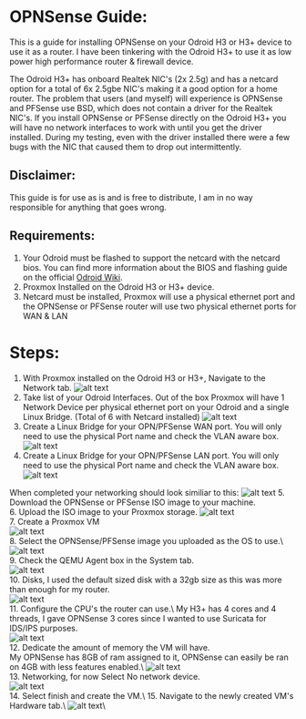 # OPNSense Guide: 
This is a guide for installing OPNSense on your Odroid H3 or H3+ device to use it as a router. 
I have been tinkering with the Odroid H3+ to use it as low power high performance router & firewall device. 

The Odroid H3+ has onboard Realtek NIC's (2x 2.5g) and has a netcard option for a total of 6x 2.5gbe NIC's making it a good option for a home router. 
The problem that users (and myself) will experience is OPNSense and PFSense use BSD, which does not contain a driver for the Realtek NIC's. 
If you install OPNSense or PFSense directly on the Odroid H3+ you will have no network interfaces to work with until you get the driver installed. 
During my testing, even with the driver installed there were a few bugs with the NIC that caused them to drop out intermittently.

## Disclaimer:
This guide is for use as is and is free to distribute, I am in no way responsible for anything that goes wrong.

## Requirements: 
1. Your Odroid must be flashed to support the netcard with the netcard bios. 
You can find more information about the BIOS and flashing guide on the official [Odroid Wiki](https://wiki.odroid.com/odroid-h3/hardware/h3_bios_update). 
2. Proxmox Installed on the Odroid H3 or H3+ device.
3. Netcard must be installed, Proxmox will use a physical ethernet port and the OPNSense or PFSense router will use two physical ethernet ports for WAN & LAN

# Steps: 
1. With Proxmox installed on the Odroid H3 or H3+, Navigate to the Network tab. 
![alt text](/Images/Odroid-H3+/OPNSense-Screenshots/Proxmox-Networking.png)
2. Take list of your Odroid Interfaces. 
Out of the box Proxmox will have 1 Network Device per physical ethernet port on your Odroid and a single Linux Bridge. (Total of 6 with Netcard installed)
![alt text](/Images/Odroid-H3+/OPNSense-Screenshots/default%20proxmox.png)
3. Create a Linux Bridge for your OPN/PFSense WAN port. 
You will only need to use the physical Port name and check the VLAN aware box. 
![alt text](/Images/Odroid-H3+/OPNSense-Screenshots/WAN%20Linux%20Bridge.png)
4. Create a Linux Bridge for your OPN/PFSense LAN port. 
You will only need to use the physical Port name and check the VLAN aware box.
![alt text](/Images/Odroid-H3+/OPNSense-Screenshots/LAN%20Linux%20Bridge.png)

When completed your networking should look similiar to this: 
![alt text](/Images/Odroid-H3+/OPNSense-Screenshots/Reference%20networking%20setup.png)
5. Download the OPNSense or PFSense ISO image to your machine.   
6. Upload the ISO image to your Proxmox storage.
![alt text](/Images/Odroid-H3+/OPNSense-Screenshots/proxmox%20upload%20iso.png)\
7. Create a Proxmox VM\
![alt text](/Images/Odroid-H3+/OPNSense-Screenshots/Proxmox%20Create%20a%20VM%201.png)\
8. Select the OPNSense/PFSense image you uploaded as the OS to use.\ 
![alt text](/Images/Odroid-H3+/OPNSense-Screenshots/Proxmox%20Create%20a%20VM%202.png)\
9. Check the QEMU Agent box in the System tab.\
![alt text](/Images/Odroid-H3+/OPNSense-Screenshots/Proxmox%20Create%20a%20VM%203.png)\
10. Disks, I used the default sized disk with a 32gb size as this was more than enough for my router.\
![alt text](/Images/Odroid-H3+/OPNSense-Screenshots/Proxmox%20Create%20a%20VM%204.png)\
11. Configure the CPU's the router can use.\ 
My H3+ has 4 cores and 4 threads, I gave OPNSense 3 cores since I wanted to use Suricata for IDS/IPS purposes.\
![alt text](/Images/Odroid-H3+/OPNSense-Screenshots/Proxmox%20Create%20a%20VM%205.png)\
12. Dedicate the amount of memory the VM will have.\
My OPNSense has 8GB of ram assigned to it, OPNSense can easily be ran on 4GB with less features enabled.\ 
![alt text](/Images/Odroid-H3+/OPNSense-Screenshots/Proxmox%20Create%20a%20VM%206.png)\
13. Networking, for now Select No network device.\
![alt text](/Images/Odroid-H3+/OPNSense-Screenshots/Proxmox%20Create%20a%20VM%207.png)\
14. Select finish and create the VM.\ 
15. Navigate to the newly created VM's Hardware tab.\ 
![alt text](/Images/Odroid-H3+/OPNSense-Screenshots/proxmox%20vm%20hardware.png)\

